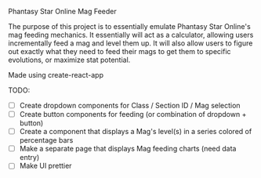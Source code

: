 
Phantasy Star Online Mag Feeder

The purpose of this project is to essentially emulate Phantasy Star
Online's mag feeding mechanics. It essentially will act as a calculator,
allowing users incrementally feed a mag and level them up. It will also
allow users to figure out exactly what they need to feed their mags to 
get them to specific evolutions, or maximize stat potential.

Made using create-react-app

TODO:

- [ ] Create dropdown components for Class / Section ID / Mag selection
- [ ] Create button components for feeding (or combination of dropdown + button)
- [ ] Create a component that displays a Mag's level(s) in a series colored of percentage bars
- [ ] Make a separate page that displays Mag feeding charts (need data entry)
- [ ] Make UI prettier
